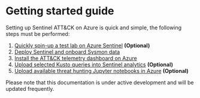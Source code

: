Getting started guide
=====
Setting up Sentinel ATT&CK on Azure is quick and simple, the following steps must be performed:

1. [Quickly spin-up a test lab on Azure Sentinel](https://github.com/BlueTeamToolkit/sentinel-attack/blob/master/lab/README.md) **(Optional)** 
2. [Deploy Sentinel and onboard Sysmon data](https://github.com/BlueTeamToolkit/sentinel-attack/blob/master/guides/Sysmon-onboarding-quickstart.md)  
3. [Install the ATT&CK telemetry dashboard on Azure](https://github.com/BlueTeamToolkit/sentinel-attack/blob/master/dashboards/README.md)
4. [Upload selected Kusto queries into Sentinel analytics](https://github.com/BlueTeamToolkit/sentinel-attack/blob/master/detections/README.md) **(Optional)**
5. [Upload available threat hunting Jupyter notebooks in Azure](https://github.com/BlueTeamToolkit/sentinel-attack/blob/master/hunting/README.md) **(Optional)** 

Please note that this documentation is under active development and will be updated frequently.